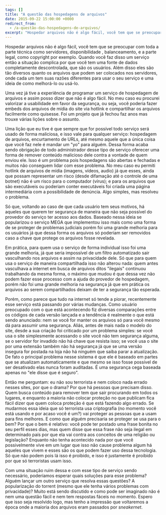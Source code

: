 ```yaml
---
tags: []
title: "A questão das hospedagens de arquivos"
date: 2015-09-22 15:00:00 +0000
redirect_from:
  - /a-questão-das-hospedagens-de-arquivos/
excerpt: "Hospedar arquivos não é algo fácil, você tem que se preocupar com toda a parte técnica como servidores, disponibilidade, balanceamento, e a parte legal, como copyright, por exemplo."
---
```


Hospedar arquivos não é algo fácil, você tem que se preocupar com toda a parte técnica
como servidores, disponibilidade , balanceamento, e a parte legal, como copyright
por exemplo. Quando você faz disso um serviço então a situação complica por que você
tem uma fonte de dados completamente descontrolada, que são os usuários. Além disso
eles são tão diversos quanto os arquivos que podem ser colocados nos servidores,
onde cada um tem suas razões diferentes para usar o seu serviço e uma ideia de como
melhorá-lo ou usá-lo.

Uma vez já tive a experiência de programar um serviço de hospedagem de arquivos e
assim posso dizer que não é algo fácil. No meu caso eu procurei valorizar a usabilidade
em favor da segurança, ou seja, você poderia fazer embeds dos arquivos de mídia do
site via hotlink e compartilhar os arquivos facilmente como quisesse. Foi um projeto
que já fechou faz anos mas trouxe várias lições sobre o assunto.

Uma lição que eu tive é que sempre que for possível todo serviço será usado de forma
maliciosa, e isso vale para qualquer serviço: hospedagem de arquivos, encurtamento
de URLs, até mesmo aquele que a única coisa que você faz nele é mandar um "yo" para
alguém. Dessa forma acaba sendo obrigação de todo administrador desse tipo de serviço
oferecer uma forma de remover conteúdo malicioso dele contra a vontade de quem enviou
ele. Isso é um problema pois hospedagens são abertas e fechadas e muitos não conseguem
lidar com esse problema. No meu caso eu permiti hotlink de arquivos de mídia (imagens,
vídeos, audio) já que esses, ainda que possam representar um risco (desde difamação
até o controle de uma botnet) não é um risco para o computador (vírus); e para os
arquivos que são executáveis ou poderiam conter executáveis foi criada uma página
intermediária com a possibilidade de denúncia. Algo simples, mas resolveu o problema.

Só que, voltando ao caso de que cada usuário tem seus motivos, há aqueles que querem
ter segurança de maneira que não seja possível do provedor do serviço ter acesso
aos dados. Baseado nessa ideia se popularizou o serviço MEGA que implementou isso
mais como uma forma de se proteger de problemas judiciais porém foi uma grande melhoria
para os usuários já que dessa forma os arquivos só poderiam ser removidos caso a
chave que protege os arquivos fosse revelada.

Em prática, para quem usa o serviço de forma individual isso foi uma grande melhoria,
já que seria impossível de um filtro automatizado sair vasculhando nos arquivos e
assim na privacidade dele. Só que para quem usa o serviço de maneira compartilhada
isso não alterou nada: quem antes vasculhava a internet em busca de arquivos ditos
"ilegais" continuou trabalhando da mesma forma, o máximo que mudou é que dessa vez
não podem fazer esse processo com a ajuda do provedor de hospedagem, porém não foi
uma grande melhoria na segurança já que em prática os arquivos ao serem compartilhados
deixam de ter a segurança tão esperada.

Porém, como parece que tudo na internet só tende a piorar, recentemente esse serviço
está passando por várias mudanças. Como usuário preocupado com o que está acontecendo
fiz diversas comparações entre os códigos de cada versão lançada e a tendência é
realmente o que está sendo anunciado: nem se você for manter os arquivos só para
você mesmo dá para assumir uma segurança. Aliás, antes de mais nada o modelo do site,
desde a sua criação foi criticado por um problema simples: se você usa o site simplesmente
acessando o site você não tem segurança alguma, se o servidor for invadido não há
chave que resista isso; se você usa o site por uma extensão também não há segurança
já que se uma versão insegura for postada na loja não há ninguém que saiba parar
a atualização. De fato o principal problema nesse sistema é que ele é baseado em
partes que se atualizam automaticamente e que mesmo se isso fosse possível de ser
desativado elas nunca foram auditadas. É uma segurança cega baseada apenas no "ele
disse que é seguro".

Então me perguntam: eu não sou terrorista e nem coloco nada errado nesses sites,
por que o drama? Por que há pessoas que precisam disso. Quem busca conteúdo para
remover tem que sair procurando em todos os lugares, e enquanto a maioria não colocar
proteção no que publicam fica fácil dizer que quem coloca proteção é que está fazendo
algo errado. Se mudarmos essa ideia que só terrorista usa criptografia (no momento
você está usando e por acaso você é um?) vai proteger as pessoas que a usam para
fins melhores. E como que alguém precisaria se proteger se usa para o bem? Por que
o bem é relativo: você pode ter postado uma frase bonita no seu perfil esses dias,
mas quem disse que essa frase não seja ilegal em determinado país por que ela vai
contra aos conceitos de uma religião ou legislação? Enquanto não tenha acontecido
nada por que você possivelmente vive em um lugar que isso não cause problema algum
há aqueles que vivem e esses são os que podem fazer uso dessa tecnologia. Só que
não podem pois lá isso é proibido, e isso é justamente é proibido por que só terroristas
usam isso.

Com uma situação ruim dessa e com esse tipo de serviço sendo necessário, poderíamos
esperar quais soluções para esse problema? Alguém lançar um outro serviço que resolva
essas questões? A popularização do torrent (mesmo que ele tenha vários problemas
com privacidade)? Muito está sendo discutido e como pode ser imaginado não é nem
uma questão fácil e nem tem respostas fáceis no momento. Espero que isso seja resolvido
logo, mas tenho a impressão que voltaremos a época onde a maioria dos arquivos eram
passados por *sneakernet*.
